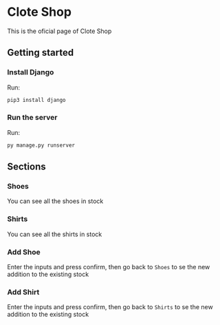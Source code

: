 # Clote Shop

This is the oficial page of Clote Shop

## Getting started

### Install Django

Run:

```sh
pip3 install django
```

### Run the server

Run:

```sh
py manage.py runserver
```

## Sections

### Shoes

You can see all the shoes in stock

### Shirts

You can see all the shirts in stock

### Add Shoe

Enter the inputs and press confirm, then go back to `Shoes` to se the new addition to the existing stock

### Add Shirt

Enter the inputs and press confirm, then go back to `Shirts` to se the new addition to the existing stock
